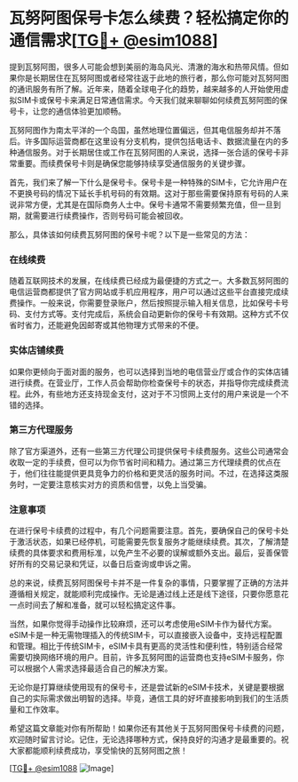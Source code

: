 # 瓦努阿图保号卡怎么续费？轻松搞定你的通信需求[[TG💪+ @esim1088](https://t.me/s/esim1088)]

提到瓦努阿图，很多人可能会想到美丽的海岛风光、清澈的海水和热带风情。但如果你是长期居住在瓦努阿图或者经常往返于此地的旅行者，那么你可能对瓦努阿图的通讯服务有所了解。近年来，随着全球电子化的趋势，越来越多的人开始使用虚拟SIM卡或保号卡来满足日常通信需求。今天我们就来聊聊如何续费瓦努阿图的保号卡，让您的通信体验更加顺畅。

瓦努阿图作为南太平洋的一个岛国，虽然地理位置偏远，但其电信服务却并不落后。许多国际运营商都在这里设有分支机构，提供包括电话卡、数据流量在内的多种通信服务。对于长期居住或工作在瓦努阿图的人来说，选择一张合适的保号卡非常重要。而续费保号卡则是确保您能够持续享受通信服务的关键步骤。

首先，我们来了解一下什么是保号卡。保号卡是一种特殊的SIM卡，它允许用户在不更换号码的情况下延长手机号码的有效期。这对于那些需要保持原有号码的人来说非常方便，尤其是在国际商务人士中。保号卡通常不需要频繁充值，但一旦到期，就需要进行续费操作，否则号码可能会被回收。

那么，具体该如何续费瓦努阿图的保号卡呢？以下是一些常见的方法：

### 在线续费

随着互联网技术的发展，在线续费已经成为最便捷的方式之一。大多数瓦努阿图的电信运营商都提供了官方网站或手机应用程序，用户可以通过这些平台直接完成续费操作。一般来说，你需要登录账户，然后按照提示输入相关信息，比如保号卡号码、支付方式等。支付完成后，系统会自动更新你的保号卡有效期。这种方式不仅省时省力，还能避免因邮寄或其他物理方式带来的不便。

### 实体店铺续费

如果你更倾向于面对面的服务，也可以选择到当地的电信营业厅或合作的实体店铺进行续费。在营业厅，工作人员会帮助你检查保号卡的状态，并指导你完成续费流程。此外，有些地方还支持现金支付，这对于不习惯网上支付的用户来说是一个不错的选择。

### 第三方代理服务

除了官方渠道外，还有一些第三方代理公司提供保号卡续费服务。这些公司通常会收取一定的手续费，但可以为你节省时间和精力。通过第三方代理续费的优点在于，他们往往能提供更具竞争力的价格和更灵活的服务时间。不过，在选择这类服务时，一定要注意核实对方的资质和信誉，以免上当受骗。

### 注意事项

在进行保号卡续费的过程中，有几个问题需要注意。首先，要确保自己的保号卡处于激活状态，如果已经停机，可能需要先恢复服务才能继续续费。其次，了解清楚续费的具体要求和费用标准，以免产生不必要的误解或额外支出。最后，妥善保管好所有的交易记录和凭证，以备日后查询或申诉之需。

总的来说，续费瓦努阿图保号卡并不是一件复杂的事情，只要掌握了正确的方法并遵循相关规定，就能顺利完成操作。无论是通过线上还是线下途径，只要你愿意花一点时间去了解和准备，就可以轻松搞定这件事。

当然，如果你觉得手动操作比较麻烦，还可以考虑使用eSIM卡作为替代方案。eSIM卡是一种无需物理插入的传统SIM卡，可以直接嵌入设备中，支持远程配置和管理。相比于传统SIM卡，eSIM卡具有更高的灵活性和便利性，特别适合经常需要切换网络环境的用户。目前，许多瓦努阿图的运营商也支持eSIM卡服务，你可以根据个人需求选择最适合自己的解决方案。

无论你是打算继续使用现有的保号卡，还是尝试新的eSIM卡技术，关键是要根据自己的实际需求做出明智的选择。毕竟，通信工具的好坏直接影响到我们的生活质量和工作效率。

希望这篇文章能对你有所帮助！如果你还有其他关于瓦努阿图保号卡续费的问题，欢迎随时留言讨论。记住，无论选择哪种方式，保持良好的沟通才是最重要的。祝大家都能顺利续费成功，享受愉快的瓦努阿图之旅！

[[TG💪+ @esim1088](https://t.me/s/esim1088) ![Image](https://i.postimg.cc/4NQfJmqS/Snipaste-2025-05-13-00-14-12.png)]